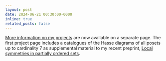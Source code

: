 ```yaml
---
layout: post
date: 2024-06-21 00:30:00-0000
inline: true
related_posts: false
---
```


[More information on my projects](/projects/) are now available on a separate page. 
The first project page includes a catalogues of the Hasse diagrams of all posets up to cardinality 7 as supplemental material to my recent preprint, [Local symmetries in partially ordered sets](https://www.arxiv.org/abs/2406.14533).
